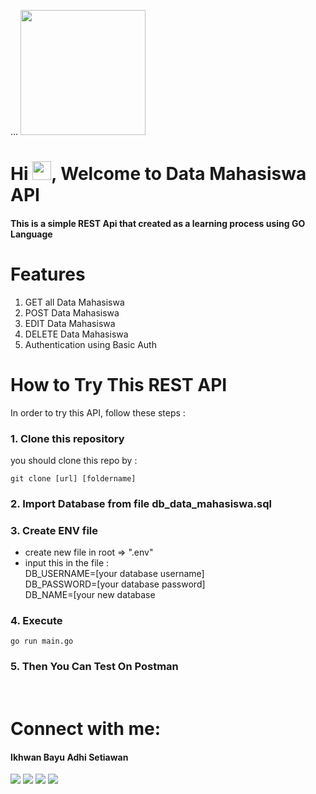 ...
<a  href="#"><img width="auto" height="200px" src="https://www.bulaksumurugm.com/wp-content/uploads/2020/08/Kata-Mahasiswa-freepik.com_.jpeg" /></a>

<h1 >Hi <img src="https://raw.githubusercontent.com/MartinHeinz/MartinHeinz/master/wave.gif" width="30px">, Welcome to Data Mahasiswa API</h1>

<h4 >This is a simple REST Api that created as a learning process using GO Language</h4>

# Features
1. GET all Data Mahasiswa
2. POST Data Mahasiswa
3. EDIT Data Mahasiswa
4. DELETE Data Mahasiswa 
5. Authentication using Basic Auth

# How to Try This REST API
In order to try this API, follow these steps :

### 1. Clone this repository 
you should clone this repo by :
```
git clone [url] [foldername]
```

### 2. Import Database from file db_data_mahasiswa.sql 

### 3. Create ENV file 
- create new file in root => ".env"
- input this in the file : <br/>
DB_USERNAME=[your database username]<br/>
DB_PASSWORD=[your database password]<br/>
DB_NAME=[your new database

### 4. Execute
```
go run main.go
```

### 5. Then You Can Test On Postman

<br/>

# Connect with me:
<p align="left">
<h4>Ikhwan Bayu Adhi Setiawan</h4>
<a href = "https://www.linkedin.com/in/ikhwan-bayu-adhi-setiawan/"><img src="https://img.icons8.com/fluent/48/000000/linkedin.png"/></a>
<a href = "https://twitter.com/Ikhwan_IBAS"><img src="https://img.icons8.com/fluent/48/000000/twitter.png"/></a>
<a href = "https://www.instagram.com/ikhwanbas/"><img src="https://img.icons8.com/fluent/48/000000/instagram-new.png"/></a>
<a href = "https://www.youtube.com/channel/UCpwIHV2ECKm7dmNu83muqWQ"><img src="https://img.icons8.com/color/48/000000/youtube-play.png"/></a>

</p>